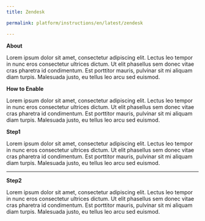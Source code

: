 ```yaml
---
title: Zendesk

permalink: platform/instructions/en/latest/zendesk

---
```


**About**

<p>Lorem ipsum dolor sit amet, consectetur adipiscing elit. Lectus leo tempor in nunc eros consectetur ultrices dictum. Ut elit phasellus sem donec   vitae cras pharetra id condimentum. Est porttitor mauris, pulvinar sit mi aliquam diam turpis. Malesuada justo, eu tellus leo arcu sed euismod.</p>

**How to Enable**

<p>Lorem ipsum dolor sit amet, consectetur adipiscing elit. Lectus leo tempor in nunc eros consectetur ultrices dictum. Ut elit phasellus sem donec vitae cras pharetra id condimentum. Est porttitor mauris, pulvinar sit mi aliquam diam turpis. Malesuada justo, eu tellus leo arcu sed euismod.</p>

**Step1**

<p>Lorem ipsum dolor sit amet, consectetur adipiscing elit. Lectus leo tempor in nunc eros consectetur ultrices dictum. Ut elit phasellus sem donec vitae cras pharetra id condimentum. Est porttitor mauris, pulvinar sit mi aliquam diam turpis. Malesuada justo, eu tellus leo arcu sed euismod.</p>
<hr></hr>

**Step2**

<p>Lorem ipsum dolor sit amet, consectetur adipiscing elit. Lectus leo tempor in nunc eros consectetur ultrices dictum. Ut elit phasellus sem donec vitae cras pharetra id condimentum. Est porttitor mauris, pulvinar sit mi aliquam diam turpis. Malesuada justo, eu tellus leo arcu sed euismod.</p>
